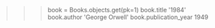 >>> book = Books.objects.get(pk=1)
>>> book.title
'1984'
>>> book.author
'George Orwell'
>>> book.publication_year
1949
